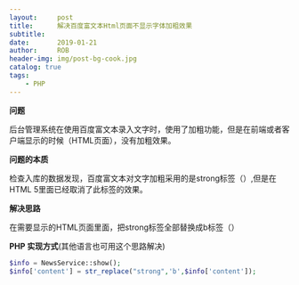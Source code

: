 ```yaml
---
layout:     post
title:      解决百度富文本Html页面不显示字体加粗效果
subtitle:   
date:       2019-01-21
author:     ROB
header-img: img/post-bg-cook.jpg
catalog: true
tags:
    - PHP
---
```


**问题**

后台管理系统在使用百度富文本录入文字时，使用了加粗功能，但是在前端或者客户端显示的时候（HTML页面），没有加粗效果。

**问题的本质**

检查入库的数据发现，百度富文本对文字加粗采用的是strong标签（<strong></strong>）,但是在HTML 5里面已经取消了此标签的效果。

**解决思路**

在需要显示的HTML页面里面，把strong标签全部替换成b标签（<b></b>）

**PHP 实现方式**(其他语言也可用这个思路解决)

```PHP
$info = NewsService::show();
$info['content'] = str_replace("strong",'b',$info['content']);
```